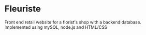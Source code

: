 # Fleuriste
Front end retail website for a florist's shop with a backend database. Implemented using mySQL, node.js and HTML/CSS

